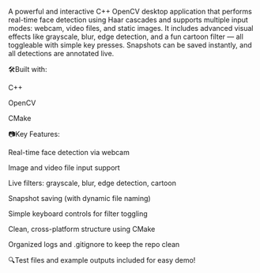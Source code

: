 A powerful and interactive C++ OpenCV desktop application that performs real-time face detection using Haar cascades and supports multiple input modes: webcam, video files, and static images. It includes advanced visual effects like grayscale, blur, edge detection, and a fun cartoon filter — all toggleable with simple key presses. Snapshots can be saved instantly, and all detections are annotated live.

🛠️Built with:

C++

OpenCV

CMake

📷Key Features:

Real-time face detection via webcam

Image and video file input support

Live filters: grayscale, blur, edge detection, cartoon

Snapshot saving (with dynamic file naming)

Simple keyboard controls for filter toggling

Clean, cross-platform structure using CMake

Organized logs and .gitignore to keep the repo clean

🔍Test files and example outputs included for easy demo!
